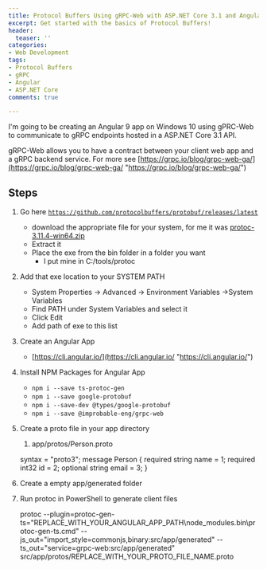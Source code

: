```yaml
---
title: Protocol Buffers Using gRPC-Web with ASP.NET Core 3.1 and Angular 9
excerpt: Get started with the basics of Protocol Buffers!
header:
  teaser: ''
categories:
- Web Development
tags:
- Protocol Buffers
- gRPC
- Angular
- ASP.NET Core
comments: true

---
```

I'm going to be creating an Angular 9 app on Windows 10 using gPRC-Web to communicate to gRPC endpoints hosted in a ASP.NET Core 3.1 API.

gRPC-Web allows you to have a contract between your client web app and a gRPC backend service. For more see [https://grpc.io/blog/grpc-web-ga/](https://grpc.io/blog/grpc-web-ga/ "https://grpc.io/blog/grpc-web-ga/")

## Steps

1. Go here [`https://github.com/protocolbuffers/protobuf/releases/latest`](https://github.com/protocolbuffers/protobuf/releases/latest "https://github.com/protocolbuffers/protobuf/releases/latest")
   * download the appropriate file for your system, for me it was [protoc-3.11.4-win64.zip](https://github.com/protocolbuffers/protobuf/releases/download/v3.11.4/protoc-3.11.4-win64.zip)
   * Extract it
   * Place the exe from the bin folder in a folder you want
     * I put mine in C:/tools/protoc
2. Add that exe location to your SYSTEM PATH
   * System Properties -> Advanced -> Environment Variables ->System Variables
   * Find PATH under System Variables and select it
   * Click Edit 
   * Add path of exe to this list
3. Create an Angular App
   * [https://cli.angular.io/](https://cli.angular.io/ "https://cli.angular.io/")
4. Install NPM Packages for Angular App
   * `npm i --save ts-protoc-gen`
   * `npm i --save google-protobuf`
   * `npm i --save-dev @types/google-protobuf`
   * `npm i --save @improbable-eng/grpc-web`
5. Create a proto file in your app directory
   1. app/protos/Person.proto

    syntax = "proto3";
    message Person {
      required string name = 1;
      required int32 id = 2;
      optional string email = 3;
    }

6. Create a empty app/generated folder
7. Run protoc in PowerShell to generate client files

    protoc --plugin=protoc-gen-ts="REPLACE_WITH_YOUR_ANGULAR_APP_PATH\node_modules\.bin\protoc-gen-ts.cmd" --js_out="import_style=commonjs,binary:src/app/generated"  --ts_out="service=grpc-web:src/app/generated" src/app/protos/REPLACE_WITH_YOUR_PROTO_FILE_NAME.proto